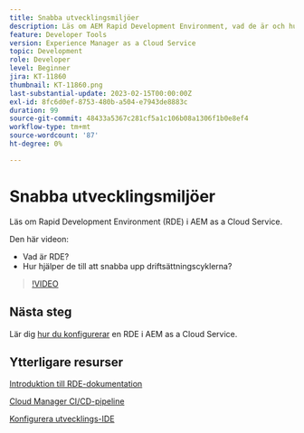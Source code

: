 ```yaml
---
title: Snabba utvecklingsmiljöer
description: Läs om AEM Rapid Development Environment, vad de är och hur de kan bidra till snabbare utveckling till driftsättningscykler.
feature: Developer Tools
version: Experience Manager as a Cloud Service
topic: Development
role: Developer
level: Beginner
jira: KT-11860
thumbnail: KT-11860.png
last-substantial-update: 2023-02-15T00:00:00Z
exl-id: 8fc6d0ef-8753-480b-a504-e7943de8883c
duration: 99
source-git-commit: 48433a5367c281cf5a1c106b08a1306f1b0e8ef4
workflow-type: tm+mt
source-wordcount: '87'
ht-degree: 0%

---
```


# Snabba utvecklingsmiljöer

Läs om Rapid Development Environment (RDE) i AEM as a Cloud Service.

Den här videon:

- Vad är RDE?
- Hur hjälper de till att snabba upp driftsättningscyklerna?

>[!VIDEO](https://video.tv.adobe.com/v/3453602?quality=12&learn=on&captions=swe)

## Nästa steg

Lär dig [hur du konfigurerar](./how-to-setup.md) en RDE i AEM as a Cloud Service.

## Ytterligare resurser

[Introduktion till RDE-dokumentation](https://experienceleague.adobe.com/docs/experience-manager-cloud-service/content/implementing/developing/rapid-development-environments.html?lang=sv-SE#introduction)

[Cloud Manager CI/CD-pipeline](https://experienceleague.adobe.com/docs/experience-manager-cloud-service/content/implementing/using-cloud-manager/cicd-pipelines/introduction-ci-cd-pipelines.html?lang=sv-SE)

[Konfigurera utvecklings-IDE](https://experienceleague.adobe.com/docs/experience-manager-learn/cloud-service/local-development-environment-set-up/development-tools.html?lang=sv-SE)
